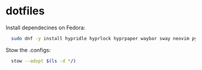 # dotfiles
Install dependecines on Fedora:

```bash
  sudo dnf -y install hypridle hyprlock hyprpaper waybar sway neovim python3-neovim wofi
```

Stow the .configs:
```bash
  stow --adopt $(ls -d */) 
```

